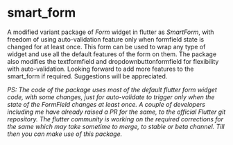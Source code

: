 # smart_form
A modified variant package of *Form* widget in flutter as *SmartForm*, with freedom of using auto-validation feature only when formfield state is changed for at least once.
This form can be used to wrap any type of widget and use all the default features of the form on them. The package also modifies the textformfield and dropdownbuttonformfield for flexibility with auto-validation. 
Looking forward to add more features to the smart_form if required.
Suggestions will be appreciated.

*PS:
The code of the package uses most of the default flutter form widget code, with some changes, just for auto-validate to trigger only when the state of the FormField changes at least once. 
A couple of developers including me have already raised a PR for the same, to the official Flutter git repository. The flutter community is working on the required corrections for the same which may take sometime to merge, to stable or beta channel.
Till then you can make use of this package.*
